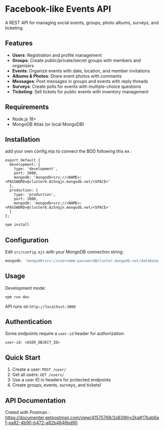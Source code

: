 # Facebook-like Events API

A REST API for managing social events, groups, photo albums, surveys, and ticketing.

## Features

- **Users**: Registration and profile management
- **Groups**: Create public/private/secret groups with members and organizers
- **Events**: Organize events with date, location, and member invitations
- **Albums & Photos**: Share event photos with comments
- **Messages**: Post messages in groups and events with reply threads
- **Surveys**: Create polls for events with multiple-choice questions
- **Ticketing**: Sell tickets for public events with inventory management

## Requirements

- Node.js 18+
- MongoDB Atlas (or local MongoDB)

## Installation

add your own config.mjs to connect the BDD following this ex :

```
export default {
  development: {
    type: 'development',
    port: 3000,
    mongodb: 'mongodb+srv://<NAME>:<PASSWORD>@cluster0.8z5nqjn.mongodb.net/<SPACE>'
  },
  production: {
    type: 'production',
    port: 3000,
    mongodb: 'mongodb+srv://<NAME>:<PASSWORD>@cluster0.8z5nqjn.mongodb.net/<SPACE>'
  }
};
```

```bash
npm install
```

## Configuration

Edit `src/config.mjs` with your MongoDB connection string:

```javascript
mongodb: 'mongodb+srv://username:password@cluster.mongodb.net/database'
```

## Usage

Development mode:
```bash
npm run dev
```

API runs on `http://localhost:3000`

## Authentication

Some endpoints require a `user-id` header for authorization:
```
user-id: <USER_OBJECT_ID>
```

## Quick Start

1. Create a user: `POST /user/`
2. Get all users: `GET /users/`
3. Use a user ID in headers for protected endpoints
4. Create groups, events, surveys, and tickets!

## API Documentation

Creted with Postman : https://documenter.getpostman.com/view/41575768/2sB3Wny2ka#17bab6af-ea82-4b90-b472-a82b4846bd90

